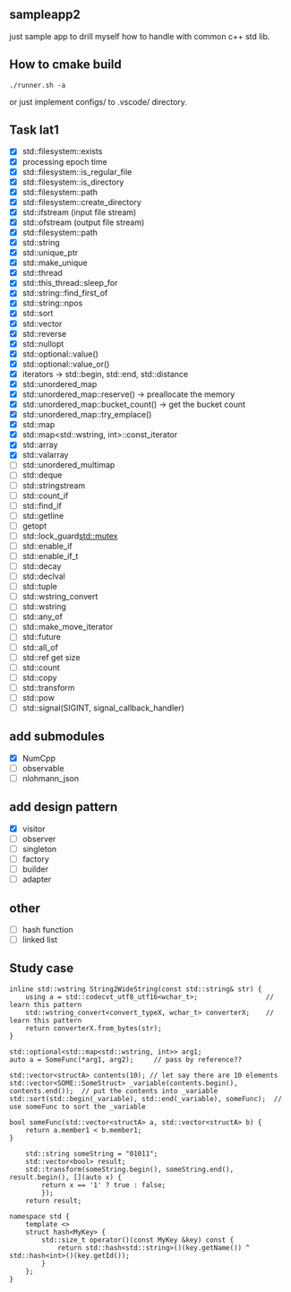## sampleapp2
just sample app to drill myself how to handle with common c++ std lib.  

## How to cmake build

```
./runner.sh -a
```
or just implement configs/ to .vscode/ directory.

## Task lat1
- [x] std::filesystem::exists
- [x] processing epoch time
- [x] std::filesystem::is_regular_file
- [x] std::filesystem::is_directory
- [x] std::filesystem::path
- [x] std::filesystem::create_directory
- [x] std::ifstream (input file stream)
- [x] std::ofstream (output file stream)
- [x] std::filesystem::path
- [x] std::string
- [x] std::unique_ptr<T>
- [x] std::make_unique<T> 
- [x] std::thread
- [x] std::this_thread::sleep_for
- [x] std::string::find_first_of
- [x] std::string::npos
- [x] std::sort
- [x] std::vector<T>
- [x] std::reverse
- [x] std::nullopt
- [x] std::optional<T>::value()
- [x] std::optional<T>::value_or()
- [x] iterators -> std::begin, std::end, std::distance
- [x] std::unordered_map<T>
- [x] std::unordered_map<T>::reserve() -> preallocate the memory
- [x] std::unordered_map<T>::bucket_count() -> get the bucket count
- [x] std::unordered_map<T>::try_emplace()
- [x] std::map<T>
- [x] std::map<std::wstring, int>::const_iterator 
- [x] std::array<T>
- [x] std::valarray<T>
- [ ] std::unordered_multimap<T>
- [ ] std::deque<T>
- [ ] std::stringstream
- [ ] std::count_if
- [ ] std::find_if
- [ ] std::getline
- [ ] getopt
- [ ] std::lock_guard<std::mutex>
- [ ] std::enable_if
- [ ] std::enable_if_t<T>
- [ ] std::decay
- [ ] std::declval
- [ ] std::tuple
- [ ] std::wstring_convert<T>
- [ ] std::wstring
- [ ] std::any_of
- [ ] std::make_move_iterator
- [ ] std::future
- [ ] std::all_of
- [ ] std::ref<T>
	get
	size
- [ ] std::count
- [ ] std::copy
- [ ] std::transform
- [ ] std::pow
- [ ] std::signal(SIGINT, signal_callback_handler)

## add submodules
- [x] NumCpp
- [ ] observable
- [ ] nlohmann_json

## add design pattern
- [x] visitor
- [ ] observer
- [ ] singleton
- [ ] factory
- [ ] builder
- [ ] adapter

## other
- [ ] hash function
- [ ] linked list

## Study case
```1.
inline std::wstring String2WideString(const std::string& str) {
    using a = std::codecvt_utf8_utf16<wchar_t>;                 // learn this pattern
    std::wstring_convert<convert_typeX, wchar_t> converterX;    // learn this pattern
    return converterX.from_bytes(str);
}
```

```2.
std::optional<std::map<std::wstring, int>> arg1;
auto a = SomeFunc(*arg1, arg2);     // pass by reference?? 
```

```3. 
std::vector<structA> contents(10); // let say there are 10 elements
std::vector<SOME::SomeStruct> _variable(contents.begin(), contents.end());  // put the contents into _variable
std::sort(std::begin(_variable), std::end(_variable), someFunc);  // use someFunc to sort the _variable

bool someFunc(std::vector<structA> a, std::vector<structA> b) {
    return a.member1 < b.member1;
}
```

```4. iterate and change the value
    std::string someString = "01011";
    std::vector<bool> result;
    std::transform(someString.begin(), someString.end(), result.begin(), [](auto x) {
        return x == '1' ? true : false;
        });
    return result;
```

```5. 
namespace std {
    template <>
    struct hash<MyKey> {
        std::size_t operator()(const MyKey &key) const {
            return std::hash<std::string>()(key.getName()) ^ std::hash<int>()(key.getId());
        }
    };
}
```
